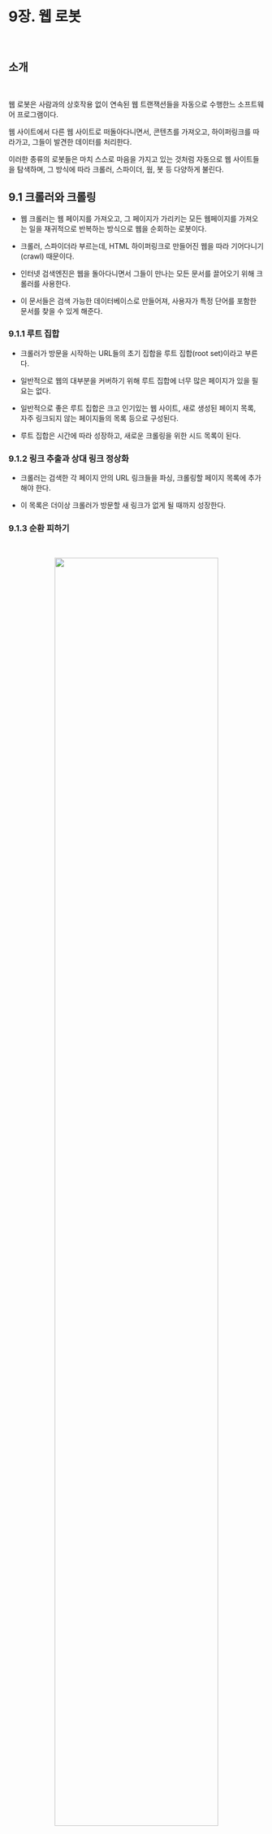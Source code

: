 # 9장. 웹 로봇

<br>

## 소개

<br>

웹 로봇은 사람과의 상호작용 없이 연속된 웹 트랜잭션들을 자동으로 수행한느 소프트웨어 프로그램이다.

웹 사이트에서 다른 웹 사이트로 떠돌아다니면서, 콘텐츠를 가져오고, 하이퍼링크를 따라가고, 그들이 발견한 데이터를 처리한다. 

이러한 종류의 로봇들은 마치 스스로 마음을 가지고 있는 것처럼 자동으로 웹 사이트들을 탐색하며, 그 방식에 따라 크롤러, 스파이더, 웜, 봇 등 다양하게 불린다.

## 9.1 크롤러와 크롤링

- 웹 크롤러는 웹 페이지를 가져오고, 그 페이지가 가리키는 모든 웹페이지를 가져오는 일을 재귀적으로 반복하는 방식으로 웹을 순회하는 로봇이다.
  
- 크롤러, 스파이더라 부르는데, HTML 하이퍼링크로 만들어진 웹을 따라 기어다니기(crawl) 때문이다.
  
- 인터넷 검색엔진은 웹을 돌아다니면서 그들이 만나는 모든 문서를 끌어오기 위해 크롤러를 사용한다.
 
- 이 문서들은 검색 가능한 데이터베이스로 만들어져, 사용자가 특정 단어를 포함한 문서를 찾을 수 있게 해준다.

### 9.1.1 루트 집합

- 크롤러가 방문을 시작하는 URL들의 초기 집합을 루트 집합(root set)이라고 부른다.
  
- 일반적으로 웹의 대부분을 커버하기 위해 루트 집합에 너무 많은 페이지가 있을 필요는 없다.

- 일반적으로 좋은 루트 집합은 크고 인기있는 웹 사이트, 새로 생성된 페이지 목록, 자주 링크되지 않는 페이지들의 목록 등으로 구성된다.
  
- 루트 집합은 시간에 따라 성장하고, 새로운 크롤링을 위한 시드 목록이 된다.

### 9.1.2 링크 추출과 상대 링크 정상화

- 크롤러는 검색한 각 페이지 안의 URL 링크들을 파싱, 크롤링할 페이지 목록에 추가해야 한다.
  
- 이 목록은 더이상 크롤러가 방문할 새 링크가 없게 될 때까지 성장한다.

### 9.1.3 순환 피하기

<br>

<p align="center"><img src="../images/웹로봇1.png" width="80%"></p>

<br>

1. 페이지 A를 가져와, B가 A에 링크된 것을 보고 B를 가져온다.
   
2. B에서 C가 B에 링크되어있는 것을 보고 C를 가져온다.
   
3. C에서 A가 링크되는 것을 보고 A를 가져온다.

- A, B, C, A, B, C ... 를 계속 가져오게되는 순환에 빠진다.

- 로봇들은 순환을 피하기 위해서 반드시 그들이 어디를 방문했는지 알아야 한다.

### 9.1.4 루프와 중복

- 순환은 크롤러에게 해롭다.

  1. 루프에 빠져 같은 페이지를 반복해서 가져오게 되고, 네트워크 대역폭을 다 차지하면서 그 어떤 페이지도 가져올 수 없게 된다.
     
  2. 웹 서버의 부담이 늘어난다.. 크롤러의 네트워크 접근 속도가 충분히 빠르다면, 어떤 유저도 사이트에 접근할 수 없도록 막아버린다.. 이런 Denial of service는 법적 문제제기의 근거가 될 수도 있다.
     
  3. 크롤러는 많은 수의 중복된 페이지를 가져온다(dups). 크롤러 애플리케이션은 쓸모없는 중복된 컨텐츠로 채워진다. 이러한 예 중 하나가 수백 개의 똑같은 페이지를 반환하는 인터넷 검색엔진이다.

### 9.1.5 빵 부스러기의 흔적

- 전 세계 웹 콘텐츠의 상당 부분을 크롤링하려면, 복잡한 자료구조를 사용해야 한다.

- 검색 트리나 해시 테이블이 필요하다.

- 대규모 웹 크롤러가 그들이 방문한 곳을 관리하기 위해 사용하는 유용한 기법

    1. 트리와 해시 테이블

        복잡한 로봇이면 방문한 URL을 추적하기 위해 검색 트리나 해시 테이블을 사용한다.

    <br>

    2. 느슨한 존재 비트맵

        공간 사용을 최적화하기 위해 존재 비트 배열(presence bit array)와 같은 자료 구조를 사용한다.

        각 URL은 해시 함수에 의해 고정된 크기의 숫자로 변환되고, 배열 안에 대응하는 존재 비트(presence bit)를 가진다.

        Url이 크롤링 되면 해당하는 존재 비트가 만들어진다. 존재비트가 이미 존재하면 크롤러는 그 url을 이미 크롤링 했다고 간주한다.

        존재 비트 배열은 유한하므로, 해시 충돌 가능성이 존재한다. 충돌이 일어나면, 그 페이지 하나가 크롤링에서 제외되는 것이다. 큰 존재 비트 배열을 사용해 이 일을 최소화할 수 있다.

    <br>

    3. 체크포인트

        로봇 프로그램이 중단될 경우를 대비, 방문 url 목록이 디스크에 저장되었는지 확인한다.

    <br>

    4. 파티셔닝

        여러 로봇들이 동시에 일하는 농장(farm)을 활용한다.

        각 로봇엔 url들의 특정 부분이 할당되어 그에 대한 책임을 진다.

        로봇들은 url을 넘겨주거나 오동작하는 동료를 도와주거나 하는 식으로 서로 도움을 준다.

### 9.1.6 별칭(alias)과 로봇 순환

- 한 url이 또 다른 url에 대한 별칭이라면, 그 둘이 달라보여도 사실 같은 리소스이다.
  
- 다른 URL들이 같은 리소스를 가리키게 되는 몇 가지 예는 다음과 같다.
  
- 기본 포트 생략, escape character 사용, url 에 태그가 붙은 경우, 대소문자 구분의 경우, 기본 페이지 생략, 아이피주소 접근 등

### 9.1.7 URL 정규화하기

- 대부분의 웹 로봇은 url들을 표준 형식으로 정규화해, 다른 url과 같은 리소스를 가리키고 있음이 확실한 것들을 미리 제거하려 시도한다.
  
    1. 포트 번호를 명시
    2. 이스케이핑 문자를 대응되는 문자로 변환
    3. #태그들을 제거

- 웹서버에 대한 지식 없이 중복을 피할 수 있는 좋은 방법은 없기에 해당 부분들도 고려해야 한다.
    
    1. 웹 서버가 대소문자 구분하는지
    2. 색인 페이지가 설정되었는지
    3. 가상 호스팅을 하는지
    4. 표준 형식으로 변환해도 제거할 수 없는 별칭

### 9.1.8 파일 시스템 링크 순환

- 파일 시스템의 symbolic link는 아무것도 존재하지 않으면서 끝없이 깊어지는 디렉터리를 만들 수 있으며 순환을 유발한다.

<br>

<p align="center"><img src="../images/웹로봇2.jpeg" width="80%"></p>

<br>

- http://www.foo.com/subdir/subdir/subdir/index.html 처럼 루프를 발견하지 못하면 url 길이가 로봇이나 서버의 한계를 넘을 때까지 이 순환이 계속될 것이다.

### 9.1.9 동적 가상 웹 공간

<br>

<p align="center"><img src="../images/웹로봇3.jpeg" width="80%"></p>

<br>

- 악의적인 웹마스터는 의도적으로 복잡한 크롤러 루프를 만들 수 있다.

- 서버는 새로운 가상 url을 갖고 있는 새 html 페이지를 날조하여 만들어 낸다.

- 이는 rul과 html이 매번 달라, 로봇이 순환을 감지하기 매우 어렵다.

### 9.1.10 루프와 중복 피하기

- 순환을 피하는 완벽한 방법은 없고, 잘 설계된 로봇은 순환을 피하기 위한 휴리스틱이 존재한다.

- 휴리스틱은 의심스러워 보이지만 실은 유효한 콘텐츠를 걸러버리는 손실을 유발할 수도 있다.

- 웹에서 로봇이 더 올바르게 동작하기 위해 사용하는 기법들은 다음과 같다.


    1. URL 정규화

        url을 표준 형태로 변환함으로써, 중복을 제거한다.
    
    <br>

    2. 너비 우선 크롤링(breadth-first crawling)

        방문할 url을 너비 우선으로 스케줄링하여, 순환의 영향을 최소화한다.

        깊이 우선 방식으로 운용한다면 웹 사이트 하나의 순환에 빠질 수도 있다.

    <br>

    3. 스로틀링(throttling)

        웹 사이트에서 일정 시간 동안 가져올 수 있는 페이지의 숫자를 제한한다.

        순환에 빠져 사이트의 별칭에 대한 접근을 시도한다면, 접근 횟수와 중복의 총 횟수를 제한한다.

    <br>

    4. URL 크기 제한

        일정 길이를 넘는 URL의 크롤링을 거부할 수 있다.

        순환으로 인해 URL이 길어질 경우 유용하다.

        주의점은 이 기법으로 인해 가져오지 못하는 콘텐츠들도 있을 것이라는 점이다.

        요청 URL이 특정 크기에 도달할 때마다 에러 로그를 남겨 모니터링이 가능하다.

    <br>

    5. URL/사이트 블랙리스트   

        문제를 일으키는 사이트나 URL을 블랙리스트에 추가한다.
        
        크롤링을 싫어하는 사이트를 피하기 위해서도 사용된다.

    <br>

    6. 패턴 발견

        반복된 구성요소를 갖고 있는 URL을 크롤링하는 것을 거절한다.

    <br>

    7. 콘텐츠 지문(fingerprint)
   
        페이지의 콘텐츠에서 몇 바이트를 얻어내 체크섬(그 페이지 내용의 간략한 표현)을 계산한다.

        로봇이 이전에 보았던 체크섬을 가진 페이지를 가져오면, 그 페이지의 링크는 크롤링하지 않는다.

        지문 생성용으로 md5와 같은 메시지 요약 함수를 사용한다.

        웹 서버의 동적인 페이지 수정등이 방해가 될 수 있다.
    
    <br>
    
    8. 사람의 모니터링
   
        모든 상용 수준의 로봇은 사람이 쉽게 로봇의 진행 상황을 모니터링할 수 있게 진단과 로깅을 포함하도록 설계되어야 한다.

## 9.2 .로봇의 HTTP

- 로봇 또한 HTTP 명세의 규칙을 지켜야 한다.
  
- 많은 로봇이 HTTP/1.0 요청을 보내는데, 요구사항이 적기 때문이다.
  
### 9.2.1 요청 헤더 식별하기

- 로봇들은 약간의 신원 식별 헤더(user-agent header 등)를 구현하고 전송한다.

- 잘못된 크롤러의 소유자를 찾아낼 때, 서버에게 로봇이 어떤 종류의 콘텐츠를 다룰 수 있는지 정보를 주려할 때 사용된다.

- 기본적인 신원 식별 헤더는 다음과 같다.
    
    1. User-Agent - 요청을 만든 로봇의 이름.

    2. From - 사용자/관리자의 이메일 주소.

    3. Accept - 서버가 어떤 미디어 타입을 보내도 되는가. 로봇이 관심있는 유형의 콘텐츠만 받게 될 것임을 확신하는데 도움을 준다.
    
    4. Referer - 현재의 요청 URL을 포함한 문서의 URL.

### 9.2.2 가상 호스팅

- 요청에 Host 헤더를 포함하지 않으면 로봇이 어떤 URL에 대해 잘못된 콘텐츠를 찾게 만든다. 

- Host 헤더를 포함하지 않으면 잘못된 콘텐츠를 제공할 수 있다. 이러한 이유로 HTTP/1.1은 host 헤더를 사용할 것을 요구한다.

<br>

<p align="center"><img src="../images/웹로봇4.png" width="80%"></p>

<br>

### 9.2.3 조건부 요청

- 때때로 로봇들은 극악한 양의 요청을 시도하므로, 로봇이 검색하는 콘텐츠의 양을 최소화하는 것은 의미가 있다.
  
- 인터넷 검색엔진 로봇의 경우 오직 콘텐츠가 변경되었을 때만 요청하도록 하는 것은 의미가 있다.

- 시간이나 엔터티 태그를 비교하는 조건부 HTTP 요청을 구현한다.
  
### 9.2.4 응답 다루기

- 대다수의 로봇은 단순히 GET 메서드로 콘텐츠를 요청해서 가져온다.
  
- 그러나 조건부 요청을 사용하는 로봇, 웹 탐색이나 서버와 상호작용하려는 로봇은 여러 종류의 HTTP 응답을 다룰 줄 알아야 한다.
  
    1. 상태 코드

        200 OK, 404 Not Found 등의 HTTP 상태 코드를 이해해야 한다.

        다만 모든 서버가 언제나 항상 적절한 에러 코드를 반환하지는 않는다.

    2. 엔터티
   
    메타 http-equiv 태그와 같은 메타 HTML 태그는 리소스에 대해 콘텐츠 저자가 포함시킨 정보이다.

    콘텐츠를 다루는 서버가 제공할 수도 있는 헤더를 덮어쓰기 위한 수단이다.
        
        <meta http-equiv="Refresh" content="1; URL=index.html">
        
        해당 태그는 수신자가 문서를 마치 그 문서의 HTTP 응답 값이 Refresh 헤더를 포함한 것처럼 다루게 한다.

### 9.2.5 User-Agent 타기팅(targeting)

- 많은 웹 사이트들은 여러 기능을 지원할 수 있도록 브라우저의 종류를 감지하여 콘텐츠를 최적화한다.
  

- 사이트는 로봇에게 에러 페이지를 제공할 수 있다.(your browser does not support frames)
  
- 풍부한 기능을 갖추지 못한 브라우저나 로봇 등을 위한 유연한 페이지를 개발해야 한다.

- 사이트 관리자들은 로봇이 그들의 사이트에 방문했다가 콘텐츠를 얻을 수 없어 당황하는 일이 없도록 대비해야 한다.

## 9.3 부적절하게 동작하는 로봇들

- 폭주하는 로봇
  
    로봇은 사람보다 훨씬 빠르게 HTTP 요청을 할 수 있다.
    
    이런 로봇이 논리적인 에러를 갖고 있거나 순환에 빠졌다면 웹 서버에 극심한 부하를 안겨줄 수 있다.

    이 부하로 인해 서버는 다른 누구에게도 서비스를 못하게 된다.

    모든 로봇 저자들은 폭주 방지를 위한 보호 장치를 설계해야 한다.

- 오래된 URL
    
    로봇들의 URL 목록이 오래되었을 수 있다.
    
    존재하지 않는 문서에 대한 요청으로 에러 로그가 채워지는 등의 것, 에러 페이지를 제공하는 부하가 늘어나는 것을 좋아하지 않는 웹 사이트 관리자들을 짜증나게 한다.

- 길고 잘못된 URL

    URL이 길면 웹 서버의 처리 능력에 영향을 줄 수 있다.

- 호기심이 지나친 로봇

    로봇은 사적인 데이터에 대한 URL을 얻어 그 데이터를 인터넷 검색엔진이나 기타 애플리케이션을 통해 쉽게 접근할 수 있도록 만들 수도 있다.

    데이터의 소유자가 사생활 침해라 여길 수도 있다.

    디렉터리의 콘텐츠를 가져오는 등의 방법으로 긁어올 때 일어날 수도 있다.

    민감한 데이터는 비밀번호, 신용카드 정보 등을 포함할 수도 있다.


- 동적 게이트웨이 접근

    로봇이 게이트웨이 애플리케이션의 콘텐츠에 대한 URL로 요청을 할 수도 있다.

    이 때의 데이터는 특수 목적을 위한 것일 수도 있고, 처리 비용이 많이 든다.

## 9.4 로봇 차단하기

- 1994년 로봇이 그들에게 맞지 않는 장소에 들어오지 않도록 하고, 웹마스터에게 로봇의 동작을 더 잘 제어할 수 있는 메커니즘을 제공하는 단순하고 자발적인 기법이 제안된다.
  
- Robots Exclusion Standard라 이름지어졌지만, robots.txt라 불린다.

- 웹 서버는 서버의 문서 루트에 robots.txt라 이름 붙은 선택적인 파일을 제공한다.

- 이 파일에는 어떤 로봇이 어떤 부분에 접근할 수 있는지에 대한 정보가 있다.
  
- 로봇은 웹 사이트의 어떤 다른 리소스에 접근하기 전에 우선 그 사이트의 robots.txt를 요청한다.

- 로봇은 robots.txt를 검사하여, 페이지를 요청할지 안할지를 결정한다.

## 9.4.1 로봇 차단 표준

- 임시방편으로 마련된 표준이다.

- 웹 사이트에 대한 로봇의 접근을 제어하는 능력은 불완전하지만, 없는 것보다는 낫다. 대부분의 주류 업체들과 검색엔진 크롤러들이 이 차단 표준을 지원한다.

- 3가지 버전이 있으며(0.0, 1.0, 2.0) 대부분 1.0을 표준으로 채택한다.

### 9.4.2 웹 사이트와 robots.txt 파일들

- 웹 사이트에 robots.txt파일이 존재한다면 로봇은 반드시 그 파일을 가져와 처리해야 한다.
  
- 호스트 명과 포트번호에 의해 정의되는 웹 사이트가 있다면, 그 사이트 전체에 대한 robots.txt파일은 단 하나만 존재한다.
  
- 만일 웹 사이트가 가상호스팅된다면, docroot마다 서로 다른 robots.txt가 있을 수 있다.

- robots.txt 가져오기
  
    로봇은 GET 메서드로 robots.txt를 가져온다.

    게이트웨이 애플리케이션이 robots.txt를 동적으로 생성할 수도 있을 것이다.

    robots.txt가 존재하면 서버는 text/plain 본문으로 반환한다.

    서버가 404 not found로 응답하면, 로봇은 접근을 제한하지 않는 것으로 간주한다.

    로봇은 사이트 관리자가 로봇의 접근을 추적할 수 있도록 From, User-Agent 헤더를 통해 신원을 남겨야 한다.

<br>

- 응답 코드
  
    로봇은 어떤 웹 사이트든 반드시 robots.txt를 찾아본다.

    서버가 성공(2XX)으로 응답하면, 로봇은 그 응답을 파싱하여 차단 규칙을 얻고, 사이트에서 무언가를 가져올 때 규칙에 따라야 한다.

    서버가 404로 응답하면, 로봇은 차단 규칙이 존재하지 않는다고 가정하고 robots.txt의 제약 없이 사이트에 접근할 수 있다.

    서버가 접근 제한(401, 403)으로 응답하면 로봇은 그 사이트로의 접근이 완전히 제한되어 있다고 가정해야 한다.

    요청 시도가 일시적으로 실패(503)했다면, 로봇은 그 사이트의 리소스 검색을 뒤로 미루어야 한다.
    
    리다이렉션(3xx)을 의미한다면 로봇은 리소스가 발견될 때 까지 리다이렉트를 따라가야 한다.
